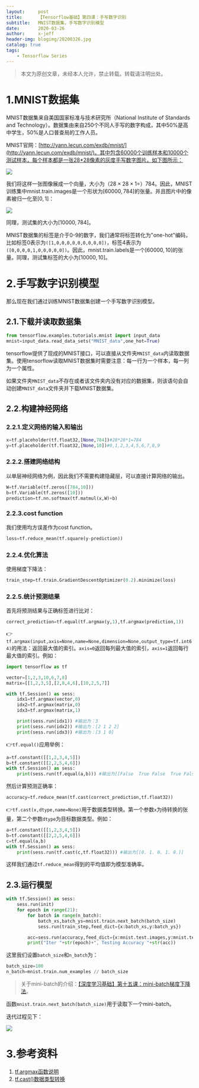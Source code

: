 ```yaml
---
layout:     post
title:      【Tensorflow基础】第四课：手写数字识别
subtitle:   MNIST数据集，手写数字识别模型
date:       2020-03-26
author:     x-jeff
header-img: blogimg/20200326.jpg
catalog: true
tags:
    - Tensorflow Series
---
```

>本文为原创文章，未经本人允许，禁止转载。转载请注明出处。

# 1.MNIST数据集

MNIST数据集来自美国国家标准与技术研究所（National Institute of Standards and Technology）。数据集由来自250个不同人手写的数字构成，其中50%是高中学生，50%是人口普查局的工作人员。

MNIST官网：[http://yann.lecun.com/exdb/mnist/](http://yann.lecun.com/exdb/mnist/)。其中包含60000个训练样本和10000个测试样本，每个样本都是一张28*28像素的灰度手写数字图片。如下图所示：

![](https://github.com/x-jeff/BlogImage/raw/master/TensorflowSeries/Lesson4/4x1.png)

我们将这样一张图像展成一个向量，大小为（$28\times 28 \times 1=$）784。因此，MNIST训练集中mnist.train.images是一个形状为$[60000,784]$的张量。并且图片中的像素被归一化至$[0,1]$：

![](https://github.com/x-jeff/BlogImage/raw/master/TensorflowSeries/Lesson4/4x2.png)

同理，测试集的大小为$[10000,784]$。

MNIST数据集的标签是介于0-9的数字，我们通常将标签转化为"one-hot"编码，比如标签0表示为`([1,0,0,0,0,0,0,0,0,0])`，标签4表示为`([0,0,0,0,1,0,0,0,0,0])`。因此，mnist.train.labels是一个$[60000,10]$的张量。同理，测试集标签的大小为$[10000,10]$。

# 2.手写数字识别模型

那么现在我们通过训练MNIST数据集创建一个手写数字识别模型。

## 2.1.下载并读取数据集

```python
from tensorflow.examples.tutorials.mnist import input_data
mnist=input_data.read_data_sets("MNIST_data",one_hot=True)
```

tensorflow提供了现成的MNIST接口，可以直接从文件夹`MNIST_data`内读取数据集。使用tensorflow读取MNIST数据集时需要注意：每一行为一个样本，每一列为一个属性。

如果文件夹`MNIST_data`不存在或者该文件夹内没有对应的数据集，则该语句会自动创建`MNIST_data`文件夹并下载MNIST数据集。

## 2.2.构建神经网络

### 2.2.1.定义网络的输入和输出

```python
x=tf.placeholder(tf.float32,[None,784])#28*28*1=784
y=tf.placeholder(tf.float32,[None,10])#0,1,2,3,4,5,6,7,8,9
```

### 2.2.2.搭建网络结构

以单层神经网络为例，因此我们不需要构建隐藏层，可以直接计算网络的输出。

```python
W=tf.Variable(tf.zeros([784,10]))
b=tf.Variable(tf.zeros([10]))
prediction=tf.nn.softmax(tf.matmul(x,W)+b)
```

### 2.2.3.cost function

我们使用均方误差作为cost function。

```python
loss=tf.reduce_mean(tf.square(y-prediction))
```

### 2.2.4.优化算法

使用梯度下降法：

```python
train_step=tf.train.GradientDescentOptimizer(0.2).minimize(loss)
```

### 2.2.5.统计预测结果

首先将预测结果与正确标签进行比对：

```python
correct_prediction=tf.equal(tf.argmax(y,1),tf.argmax(prediction,1))
```
👉`tf.argmax(input,axis=None,name=None,dimension=None,output_type=tf.int64)`的用法：返回最大值的索引。`axis=0`返回每列最大值的索引，`axis=1`返回每行最大值的索引。例如：

```python
import tensorflow as tf

vector=[1,2,3,10,6,7,8]
matrix=[[1,2,3,5],[2,8,4,6],[10,2,5,7]]

with tf.Session() as sess:
    idx1=tf.argmax(vector,0)
    idx2=tf.argmax(matrix,0)
    idx3=tf.argmax(matrix,1)

    print(sess.run(idx1)) #输出为：3
    print(sess.run(idx2)) #输出为：[2 1 2 2]
    print(sess.run(idx3)) #输出为：[3 1 0]
```

👉`tf.equal()`应用举例：

```python
a=tf.constant([[1,2,3,4,5]])
b=tf.constant([[2,2,5,4,6]])
with tf.Session() as sess:
    print(sess.run(tf.equal(a,b))) #输出为[[False  True False  True False]]
```

然后计算预测正确率：

```python
accuracy=tf.reduce_mean(tf.cast(correct_prediction,tf.float32))
```

👉`tf.cast(x,dtype,name=None)`用于数据类型转换。第一个参数`x`为待转换的张量，第二个参数`dtype`为目标数据类型。例如：

```python
a=tf.constant([[1,2,3,4,5]])
b=tf.constant([[2,2,5,4,6]])
c=tf.equal(a,b)
with tf.Session() as sess:
    print(sess.run(tf.cast(c,tf.float32))) #输出为[[0. 1. 0. 1. 0.]]
```

这样我们通过`tf.reduce_mean`得到的平均值即为模型准确率。

## 2.3.运行模型

```python
with tf.Session() as sess:
    sess.run(init)
    for epoch in range(21):
        for batch in range(n_batch):
            batch_xs,batch_ys=mnist.train.next_batch(batch_size)
            sess.run(train_step,feed_dict={x:batch_xs,y:batch_ys})

        acc=sess.run(accuracy,feed_dict={x:mnist.test.images,y:mnist.test.labels})
        print("Iter "+str(epoch)+", Testing Accuracy "+str(acc))
```

这里我们设置`batch_size`和`n_batch`为：

```python
batch_size=100
n_batch=mnist.train.num_examples // batch_size
```

>关于mini-batch的介绍：[【深度学习基础】第十五课：mini-batch梯度下降法](http://shichaoxin.com/2020/02/20/深度学习基础-第十五课-mini-batch梯度下降法/)。

函数`mnist.train.next_batch(batch_size)`用于读取下一个mini-batch。

迭代过程见下：

![](https://github.com/x-jeff/BlogImage/raw/master/TensorflowSeries/Lesson4/4x3.png)

# 3.参考资料

1. [tf.argmax函数说明](https://blog.csdn.net/kdongyi/article/details/82390394)
2. [tf.cast()数据类型转换](https://blog.csdn.net/dcrmg/article/details/79747814)